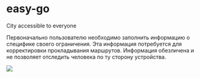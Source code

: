# easy-go
City accessible to everyone

Первоначально пользователю необходимо заполнить информацию о специфике своего ограничения. Эта информация потребуется для корректировки прокладывания маршрутов. Информация обезличена и не позволяет отследить человека по ту сторону устройства.

![](https://sun9-34.userapi.com/impg/prCiwpX7bPflBCkny5hytOo_qv2eVTiRNNz2ag/8Xrw-FHtrNA.jpg)
